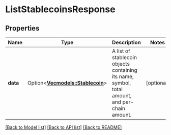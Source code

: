 # ListStablecoinsResponse

## Properties

Name | Type | Description | Notes
------------ | ------------- | ------------- | -------------
**data** | Option<[**Vec<models::Stablecoin>**](Stablecoin.md)> | A list of stablecoin objects containing its name, symbol, total amount, and per-chain amount. | [optional]

[[Back to Model list]](../README.md#documentation-for-models) [[Back to API list]](../README.md#documentation-for-api-endpoints) [[Back to README]](../README.md)



